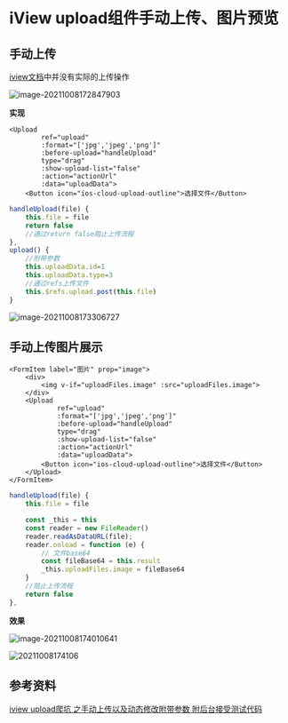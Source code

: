 # iView upload组件手动上传、图片预览

## 手动上传

[iview文档](https://www.iviewui.com/components/upload#SDSC)中并没有实际的上传操作

![image-20211008172847903](https://mervyn-markdown-images.oss-cn-beijing.aliyuncs.com/202311071627744.png)

**实现**

```vue
<Upload
        ref="upload"
        :format="['jpg','jpeg','png']"
        :before-upload="handleUpload"
        type="drag"
        :show-upload-list="false"
        :action="actionUrl"
        :data="uploadData">
    <Button icon="ios-cloud-upload-outline">选择文件</Button>
```

```javascript
handleUpload(file) {
    this.file = file
    return false
    //通过return false阻止上传流程
},
upload() {
    //附带参数
    this.uploadData.id=1
    this.uploadData.type=3
    //通过refs上传文件
    this.$refs.upload.post(this.file)
}
```

![image-20211008173306727](https://mervyn-markdown-images.oss-cn-beijing.aliyuncs.com/202311071627909.png)

## 手动上传图片展示

```vue
<FormItem label="图片" prop="image">
    <div>
        <img v-if="uploadFiles.image" :src="uploadFiles.image">
    </div>
    <Upload
            ref="upload"
            :format="['jpg','jpeg','png']"
            :before-upload="handleUpload"
            type="drag"
            :show-upload-list="false"
            :action="actionUrl"
            :data="uploadData">
        <Button icon="ios-cloud-upload-outline">选择文件</Button>
    </Upload>
</FormItem>
```

```javascript
handleUpload(file) {
    this.file = file

    const _this = this
    const reader = new FileReader()
    reader.readAsDataURL(file);
    reader.onload = function (e) {
        // 文件base64
        const fileBase64 = this.result
        _this.uploadFiles.image = fileBase64
    }
    //阻止上传流程
    return false
},
```

**效果**

![image-20211008174010641](https://mervyn-markdown-images.oss-cn-beijing.aliyuncs.com/202311071627712.png)

![20211008174106](https://mervyn-markdown-images.oss-cn-beijing.aliyuncs.com/202311071627826.jpg)

## 参考资料

[iview upload爬坑 之手动上传以及动态修改附带参数 附后台接受测试代码](https://blog.csdn.net/w779050550/article/details/105279790)

